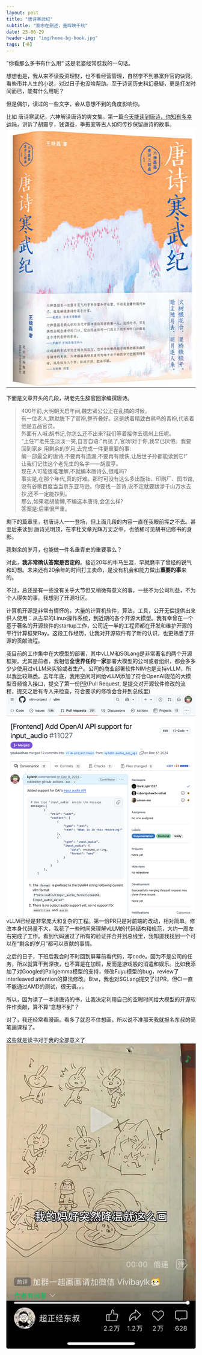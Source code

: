 ```yaml
---
layout: post
title: "唐诗寒武纪"
subtitle: "我志在删述，垂辉映千秋"
date: 25-06-29
header-img: "img/home-bg-book.jpg"
tags: [书]
---
```

”你看那么多书有什么用“ 这是老婆经常怼我的一句话。  

想想也是，我从来不读投资理财，也不看经营管理，自然学不到暴富升官的诀窍。看些市井人生的小说，对过日子也没啥帮助。至于诗词历史科幻悬疑，更是打发时间而已，能有什么用呢？

但是偶尔，读过的一些文字，会从意想不到的角度影响你。

比如 唐诗寒武纪，六神解读唐诗的爽文集。第一篇[今天能读到唐诗，你知有多幸运吗](http://www.banyuetan.org/chcontent/wh/ls/201565/137807.shtml)，讲诉了胡震亨，钱谦益，季振宜等古人如何传抄保留唐诗的故事。
![Alt Text](/assets/2025/25-06-29-唐诗寒武纪_files/cover.webp)

下面是文章开头的几段，胡老先生辞官回家编撰唐诗。
>400年前,大明朝天启年间,魏忠贤公公正在乱搞的时候。  
有一位老人,默默脱下了官袍,整齐叠好。这是绣着精致白鹇鸟的青袍,代表着他是五品官员。  
外面有人喊:胡书记,你怎么还不出来?我们等着接你去德州上任呢。  
“上任?”老先生淡淡一笑,自言自语:"再见了,官场!对于你,我早已厌倦。我要回到家乡,用剩余的岁月,去完成一件更重要的事:  
编一部最全的唐诗,不要再有遗漏,不要再有散佚,让后世子孙都能读到它!”  
让我们记住这个老先生的名字——胡震亨。  
现在人可能很难理解,不就编本唐诗么,很难吗?  
事实是,在那个年代,真的好难。那时可没有这么多出版社、印刷厂、图书馆,没有谷歌百度当当京东亚马逊。你要找一首诗,说不定就要跋涉千山万水去抄,还不一定能抄到。  
那么,如果老胡偷懒,不编这本唐诗,会怎么样?  
答案是:后果很严重。  

剩下的篇章里，初唐诗人一一登场，但上面几段的内容一直在我眼前挥之不去。甚至后来读到 唐诗光明顶，在李杜文章光辉万丈之中，也依稀可见胡书记修书的身影。

我剩余的岁月，也能做一件名垂青史的重要事么？

对此，**我非常确认答案是否定的**。接近20年的牛马生涯，早就磨平了曾经的锐气和幻想。未来还有20余年的时间打工卖命，是没有机会和能力做出**重要的事**来的。

不过，总还是有一些没有关乎大节但又稍微有意义的事，一些不为公司利益，不为个人得失的事。我想到了开源社区。

计算机开源是非常有情怀的。大量的计算机软件，算法，工具，公开无偿提供出来供人使用：从古早的Linux操作系统，到近期的各个开源大模型。我有幸曾在一个基于著名的开源软件的startup工作，公司近一半的工程师都在开发和维护开源的平行计算框架Ray。这段工作经历，让我对开源软件有了新的认识，也更熟悉了开源的贡献流程。

我目前的工作集中在大模型的部署，其中vLLM和SGLang是非常著名的两个开源框架。尤其是前者，我相信**全世界任何一家**部署大模型的公司或者组织，都会多多少少使用过vLLM来实验或者生产。公司的商业部署软件NIM也是支持vLLM，所以我比较熟悉。去年年底，我用空闲时间给vLLM添加了符合OpenAI规范的大模型音频输入接口，提交了第一份[PR](https://github.com/vllm-project/vllm/pull/11027)(Pull Request, 是提交对开源软件修改的流程，提交之后有专人来检查，符合要求的修改会合并到总线里)
![Alt Text](/assets/2025/25-06-29-唐诗寒武纪_files/1stpr.png)
vLLM已经是非常庞大和复杂的工程。第一份PR只是对前端的改动，相对简单。修改本身代码量不大，我花了一些时间来理解vLLM的代码结构和规范，大约一周左右完成了工作。看到代码通过了所有的验证并合并到总线里，我知道我找到一个可以在“剩余的岁月”都可以贡献的事情。

之后的日子，下班后我会时不时回到屏幕前看代码，写code。因为不是公司的任务，所以就算干到深夜，也不算是在加班，反而是游戏般的消遣和娱乐。比如我添加了对Google的Paligemma模型的支持，修改Fuyu模型的bug，review了interleaved attention的算法修改。Btw，我也对SGLang提交了过PR，但CI一直不能通过AMD的测试，很无语。。。

所以，因为读了一本讲唐诗的书，让我决定利用自己的空暇时间给大模型的开源软件作贡献，算不算“意想不到”？  

对了，我还经常看漫画。看多了就忍不住想画，所以说不准那天我就报名东叔的简笔画课程了。

这些就是读书对于我的全部意义了
![Alt Text](/assets/2025/25-06-29-唐诗寒武纪_files/comic.jpg)